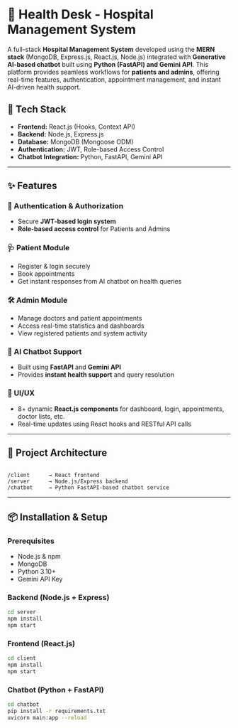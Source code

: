 # 🏥 Health Desk - Hospital Management System

A full-stack **Hospital Management System** developed using the **MERN stack** (MongoDB, Express.js, React.js, Node.js) integrated with **Generative AI-based chatbot** built using **Python (FastAPI) and Gemini API**. This platform provides seamless workflows for **patients and admins**, offering real-time features, authentication, appointment management, and instant AI-driven health support.

## 🚀 Tech Stack

- **Frontend:** React.js (Hooks, Context API)
- **Backend:** Node.js, Express.js
- **Database:** MongoDB (Mongoose ODM)
- **Authentication:** JWT, Role-based Access Control
- **Chatbot Integration:** Python, FastAPI, Gemini API

---

## ✨ Features

### 🔐 Authentication & Authorization
- Secure **JWT-based login system**
- **Role-based access control** for Patients and Admins

### 🩺 Patient Module
- Register & login securely
- Book appointments
- Get instant responses from AI chatbot on health queries

### 🛠️ Admin Module
- Manage doctors and patient appointments
- Access real-time statistics and dashboards
- View registered patients and system activity

### 🧠 AI Chatbot Support
- Built using **FastAPI** and **Gemini API**
- Provides **instant health support** and query resolution

### 🧩 UI/UX
- 8+ dynamic **React.js components** for dashboard, login, appointments, doctor lists, etc.
- Real-time updates using React hooks and RESTful API calls

---

## 🧱 Project Architecture

```

/client      → React frontend
/server      → Node.js/Express backend
/chatbot     → Python FastAPI-based chatbot service

````

---

## 📦 Installation & Setup

### Prerequisites
- Node.js & npm
- MongoDB
- Python 3.10+
- Gemini API Key

### Backend (Node.js + Express)
```bash
cd server
npm install
npm start
````

### Frontend (React.js)

```bash
cd client
npm install
npm start
```

### Chatbot (Python + FastAPI)

```bash
cd chatbot
pip install -r requirements.txt
uvicorn main:app --reload
```

